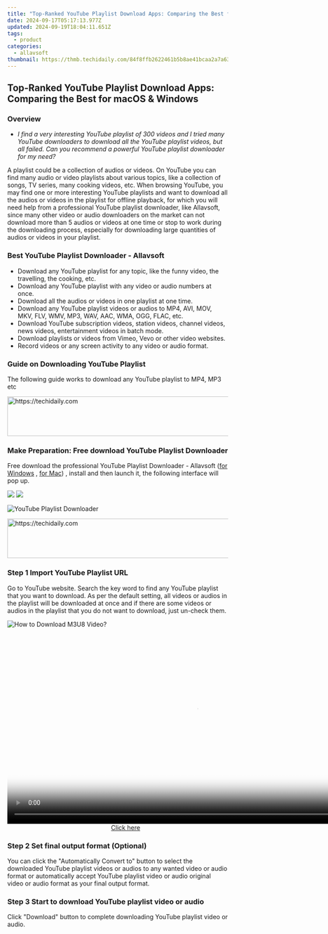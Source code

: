 ```yaml
---
title: "Top-Ranked YouTube Playlist Download Apps: Comparing the Best for macOS & Windows"
date: 2024-09-17T05:17:13.977Z
updated: 2024-09-19T18:04:11.651Z
tags:
  - product
categories:
  - allavsoft
thumbnail: https://thmb.techidaily.com/84f8ffb2622461b5b8ae41bcaa2a7a63b43c8ca478ec4a5288c1fa6d62881340.jpg
---
```


## Top-Ranked YouTube Playlist Download Apps: Comparing the Best for macOS & Windows

### Overview

* _I find a very interesting YouTube playlist of 300 videos and I tried many YouTube downloaders to download all the YouTube playlist videos, but all failed. Can you recommend a powerful YouTube playlist downloader for my need?_

A playlist could be a collection of audios or videos. On YouTube you can find many audio or video playlists about various topics, like a collection of songs, TV series, many cooking videos, etc. When browsing YouTube, you may find one or more interesting YouTube playlists and want to download all the audios or videos in the playlist for offline playback, for which you will need help from a professional YouTube playlist downloader, like Allavsoft, since many other video or audio downloaders on the market can not download more than 5 audios or videos at one time or stop to work during the downloading process, especially for downloading large quantities of audios or videos in your playlist.

### Best YouTube Playlist Downloader - Allavsoft

* Download any YouTube playlist for any topic, like the funny video, the travelling, the cooking, etc.
* Download any YouTube playlist with any video or audio numbers at once.
* Download all the audios or videos in one playlist at one time.
* Download any YouTube playlist videos or audios to MP4, AVI, MOV, MKV, FLV, WMV, MP3, WAV, AAC, WMA, OGG, FLAC, etc.
* Download YouTube subscription videos, station videos, channel videos, news videos, entertainment videos in batch mode.
* Download playlists or videos from Vimeo, Vevo or other video websites.
* Record videos or any screen activity to any video or audio format.

### Guide on Downloading YouTube Playlist

The following guide works to download any YouTube playlist to MP4, MP3 etc

<!-- affiliate ads begin -->
<a href="https://appsumo.8odi.net/c/5597632/2105876/7443" target="_top" id="2105876">
  <img src="//a.impactradius-go.com/display-ad/7443-2105876" border="0" alt="https://techidaily.com" width="728" height="90"/>
</a>
<img height="0" width="0" src="https://appsumo.8odi.net/i/5597632/2105876/7443" style="position:absolute;visibility:hidden;" border="0" />
<!-- affiliate ads end -->

### Make Preparation: Free download YouTube Playlist Downloader

Free download the professional YouTube Playlist Downloader - Allavsoft ([for Windows](https://tools.techidaily.com/allavsoft/products/) , [for Mac](https://tools.techidaily.com/allavsoft/products/)) , install and then launch it, the following interface will pop up.

[![](https://www.allavsoft.com/how-to/../images/how-to/free-download-win.jpg)](https://tools.techidaily.com/allavsoft/products/) [![](https://www.allavsoft.com/how-to/../images/how-to/free-download-mac.jpg)](https://tools.techidaily.com/allavsoft/products/)

![YouTube Playlist Downloader](https://www.allavsoft.com/how-to/../images/allavsoft/screen-shot-600.jpg)

<!-- affiliate ads begin -->
<a href="https://aligracehair.sjv.io/c/5597632/1997680/19272" target="_top" id="1997680">
  <img src="//a.impactradius-go.com/display-ad/19272-1997680" border="0" alt="https://techidaily.com" width="728" height="90"/>
</a>
<img height="0" width="0" src="https://aligracehair.sjv.io/i/5597632/1997680/19272" style="position:absolute;visibility:hidden;" border="0" />
<!-- affiliate ads end -->

### Step 1 Import YouTube Playlist URL

Go to YouTube website. Search the key word to find any YouTube playlist that you want to download. As per the default setting, all videos or audios in the playlist will be downloaded at once and if there are some videos or audios in the playlist that you do not want to download, just un-check them.

![How to Download M3U8 Video?](https://www.allavsoft.com/how-to/../images/how-to/download-rtmp-video/download-rtmp-video.jpg)

<!-- affiliate ads begin -->
<span id="1424531">
					<video width="864" height="NaN" style="cursor:pointer"
           poster="//a.impactradius-go.com/display-clicktoplayimage/1424531.png"
           onclick="if(!this.playClicked){this.play();this.setAttribute('controls',true);this.playClicked=true;}">
	   <source src="//a.impactradius-go.com/display-ad/16446-1424531">
	   <img src="//a.impactradius-go.com/display-clicktoplayimage/1424531.png" style="border: none; height: 100%; width: 100%; object-fit: contain">
	</video>
	<div style="width:540px;text-align:center"><a href="javascript:window.open(decodeURIComponent('https%3A%2F%2Flaganoo.pxf.io%2Fc%2F5597632%2F1424531%2F16446'), '_blank');void(0);">Click here</a></div>
</span>
<img height="0" width="0" src="https://imp.pxf.io/i/5597632/1424531/16446" style="position:absolute;visibility:hidden;" border="0" />
<!-- affiliate ads end -->

### Step 2 Set final output format (Optional)

You can click the "Automatically Convert to" button to select the downloaded YouTube playlist videos or audios to any wanted video or audio format or automatically accept YouTube playlist video or audio original video or audio format as your final output format.

### Step 3 Start to download YouTube playlist video or audio

Click "Download" button to complete downloading YouTube playlist video or audio.

<ins class="adsbygoogle"
     style="display:block"
     data-ad-format="autorelaxed"
     data-ad-client="ca-pub-7571918770474297"
     data-ad-slot="1223367746"></ins>

<ins class="adsbygoogle"
     style="display:block"
     data-ad-client="ca-pub-7571918770474297"
     data-ad-slot="8358498916"
     data-ad-format="auto"
     data-full-width-responsive="true"></ins>
